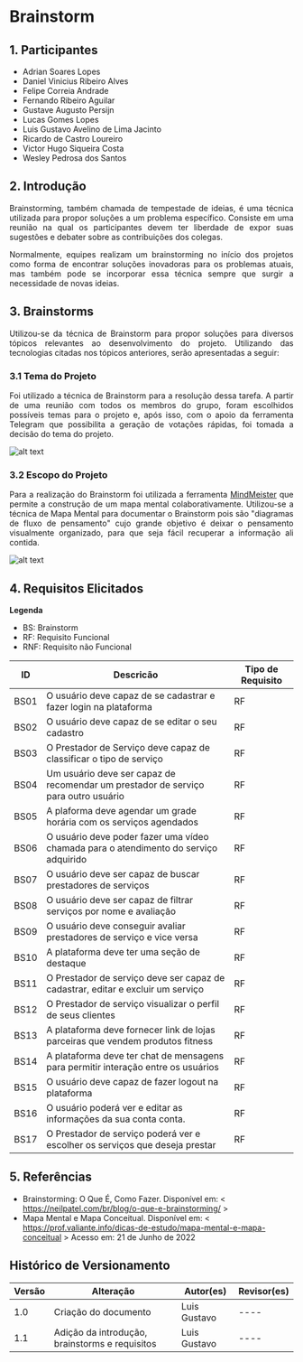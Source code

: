 # Brainstorm

## 1. Participantes

- Adrian Soares Lopes
- Daniel Vinicius Ribeiro Alves
- Felipe Correia Andrade
- Fernando Ribeiro Aguilar
- Gustave Augusto Persijn
- Lucas Gomes Lopes
- Luis Gustavo Avelino de Lima Jacinto
- Ricardo de Castro Loureiro
- Victor Hugo Siqueira Costa
- Wesley Pedrosa dos Santos

## 2. Introdução

<p style="text-align: justify;">
Brainstorming, também chamada de tempestade de ideias, é uma técnica utilizada para propor soluções a um problema específico. Consiste em uma reunião na qual os participantes devem ter liberdade de expor suas sugestões e debater sobre as contribuições dos colegas.
</p>

<p style="text-align: justify;">
Normalmente, equipes realizam um brainstorming no início dos projetos como forma de encontrar soluções inovadoras para os problemas atuais, mas também pode se incorporar essa técnica sempre que surgir a necessidade de novas ideias.
</p>

## 3. Brainstorms

<p style="text-align: justify;">
Utilizou-se da técnica de Brainstorm para propor soluções para diversos tópicos relevantes ao desenvolvimento do projeto. Utilizando das tecnologias citadas nos tópicos anteriores, serão apresentadas a seguir:
</p>

### 3.1 Tema do Projeto

<p style="text-align: justify;">
Foi utilizado a técnica de Brainstorm para a resolução dessa tarefa. A partir de uma reunião com todos os membros do grupo, foram escolhidos possíveis temas para o projeto e, após isso, com o apoio da ferramenta Telegram que possibilita a geração de votações rápidas, foi tomada a decisão do tema do projeto.
</p>

![alt text](./.././../../../../assets/brainstorm/telegram.png)

### 3.2 Escopo do Projeto

<p style="text-align: justify;">
Para a realização do Brainstorm foi utilizada a ferramenta <a href="https://www.mindmeister.com/">MindMeister</a> que permite a construção de um mapa mental colaborativamente. Utilizou-se a técnica de Mapa Mental para documentar o Brainstorm pois são "diagramas de fluxo de pensamento" cujo grande objetivo é deixar o pensamento visualmente organizado, para que seja fácil recuperar a informação ali contida.
</p>

![alt text](./.././../../../../assets/\brainstorm/mindmeister.png)

## 4. Requisitos Elicitados

**Legenda**

- BS: Brainstorm
- RF: Requisito Funcional
- RNF: Requisito não Funcional

| ID   | Descricão                                                                                 | Tipo de Requisito |
| ---- | ----------------------------------------------------------------------------------------- | ----------------- |
| BS01 | O usuário deve capaz de se cadastrar e fazer login na plataforma | RF |
| BS02 | O usuário deve capaz de se editar o seu cadastro | RF |
| BS03 | O Prestador de Serviço deve capaz de classificar o tipo de serviço                        | RF                |
| BS04 | Um usuário deve ser capaz de recomendar um prestador de serviço para outro usuário        | RF                |
| BS05 | A plaforma deve agendar um grade horária com os serviços agendados                        | RF                |
| BS06 | O usuário deve poder fazer uma vídeo chamada para o atendimento do serviço adquirido      | RF                |
| BS07 | O usuário deve ser capaz de buscar prestadores de serviços                                               | RF                |
| BS08 | O usuário deve ser capaz de filtrar serviços por nome e avaliação                                              | RF                |
| BS09 | O usuário deve conseguir avaliar prestadores de serviço e vice versa | RF |
| BS10 | A plataforma deve ter uma seção de destaque                                               | RF                |
| BS11 | O Prestador de serviço deve ser capaz de cadastrar, editar e excluir um serviço | RF |
| BS12 | O Prestador de serviço visualizar o perfil de seus clientes | RF |
| BS13 | A plataforma deve fornecer link de lojas parceiras que vendem produtos fitness | RF |
| BS14 | A plataforma deve ter chat de mensagens para permitir interação entre os usuários         | RF                |
| BS15 | O usuário deve capaz de fazer logout na plataforma | RF |
| BS16 | O usuário poderá ver e editar as informações da sua conta conta. | RF |
| BS17 | O Prestador de serviço poderá ver e escolher os serviços que deseja prestar | RF |

## 5. Referências

- Brainstorming: O Que É, Como Fazer. Disponível em: < https://neilpatel.com/br/blog/o-que-e-brainstorming/ >
- Mapa Mental e Mapa Conceitual. Disponível em: < https://prof.valiante.info/dicas-de-estudo/mapa-mental-e-mapa-conceitual > Acesso em: 21 de Junho de 2022

## Histórico de Versionamento

| Versão | Alteração                                      | Autor(es)    | Revisor(es) |
| ------ | ---------------------------------------------- | ------------ | ----------- |
| 1.0    | Criação do documento                           | Luis Gustavo | ----        |
| 1.1    | Adição da introdução, brainstorms e requisitos | Luis Gustavo | ----        |
